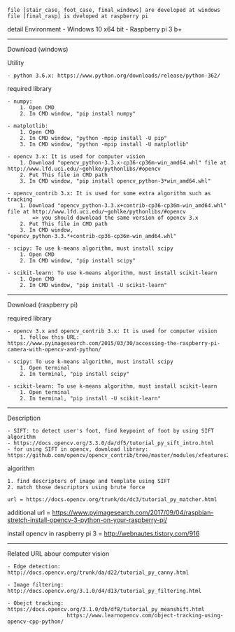     file [stair_case, foot_case, final_windows] are developed at windows
    file [final_rasp] is dveloped at raspberry pi

detail Environment
    - Windows 10 x64 bit
    - Raspberry pi 3 b+

---------------------------------------------------------------------------------------------------------------
Download (windows)

Utility

    - python 3.6.x: https://www.python.org/downloads/release/python-362/
  
required library

    - numpy: 
        1. Open CMD
        2. In CMD window, "pip install numpy"
    
    - matplotlib: 
        1. Open CMD
        2. In CMD window, "python -mpip install -U pip"
        3. In CMD window, "python -mpip install -U matplotlib"
    
    - opencv 3.x: It is used for computer vision
        1. Download "opencv_python‑3.3.x‑cp36‑cp36m‑win_amd64.whl" file at http://www.lfd.uci.edu/~gohlke/pythonlibs/#opencv
        2. Put This file in CMD path
        3. In CMD window, "pip install opencv_python-3*win_amd64.whl"
    
    - opencv_contrib 3.x: It is used for some extra algorithm such as tracking
        1. Download "opencv_python‑3.3.x+contrib‑cp36‑cp36m‑win_amd64.whl" file at http://www.lfd.uci.edu/~gohlke/pythonlibs/#opencv
            => you should download the same version of opencv 3.x
        2. Put This file in CMD path
        3. In CMD window, "opencv_python‑3.3.*+contrib‑cp36‑cp36m‑win_amd64.whl"
  
    - scipy: To use k-means algorithm, must install scipy
        1. Open CMD
        2. In CMD window, "pip install scipy"
    
    - scikit-learn: To use k-means algorithm, must install scikit-learn
        1. Open CMD
        2. In CMD window, "pip install -U scikit-learn"
  
---------------------------------------------------------------------------------------------------------------
Download (raspberry pi)

required library

    - opencv 3.x and opencv_contrib 3.x: It is used for computer vision
        1. follow this URL: https://www.pyimagesearch.com/2015/03/30/accessing-the-raspberry-pi-camera-with-opencv-and-python/
        
    - scipy: To use k-means algorithm, must install scipy
        1. Open terminal
        2. In terminal, "pip install scipy"
    
    - scikit-learn: To use k-means algorithm, must install scikit-learn
        1. Open terminal
        2. In terminal, "pip install -U scikit-learn"
  
---------------------------------------------------------------------------------------------------------------
Description

    - SIFT: to detect user's foot, find keypoint of foot by using SIFT algorithm
    - https://docs.opencv.org/3.3.0/da/df5/tutorial_py_sift_intro.html
    - for using SIFT in opencv, download library: https://github.com/opencv/opencv_contrib/tree/master/modules/xfeatures2d

algorithm

    1. find descriptors of image and template using SIFT
    2. match those descriptors using brute force
    
    url = https://docs.opencv.org/trunk/dc/dc3/tutorial_py_matcher.html


additional url = https://www.pyimagesearch.com/2017/09/04/raspbian-stretch-install-opencv-3-python-on-your-raspberry-pi/

install opencv in raspberry pi 3 = http://webnautes.tistory.com/916

---------------------------------------------------------------------------------------------------------------
Related URL abour computer vision

    - Edge detection: http://docs.opencv.org/trunk/da/d22/tutorial_py_canny.html
  
    - Image filtering: http://docs.opencv.org/3.1.0/d4/d13/tutorial_py_filtering.html
    
    - Obejct tracking: https://docs.opencv.org/3.1.0/db/df8/tutorial_py_meanshift.html
                       https://www.learnopencv.com/object-tracking-using-opencv-cpp-python/
